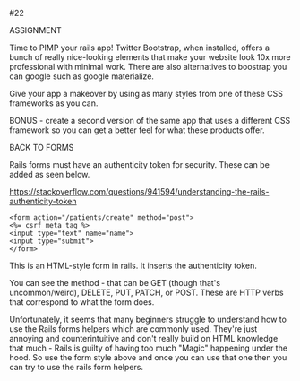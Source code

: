 #22

ASSIGNMENT 

Time to PIMP your rails app! Twitter Bootstrap, when installed, offers a bunch of really nice-looking elements that make your website look 10x more professional with minimal work. There are also alternatives to boostrap you can google such as google materialize.

Give your app a makeover by using as many styles from one of these CSS frameworks as you can.

BONUS - create a second version of the same app that uses a different CSS framework so you can get a better feel for what these products offer.

BACK TO FORMS

Rails forms must have an authenticity token for security. These can be added as seen below.

https://stackoverflow.com/questions/941594/understanding-the-rails-authenticity-token

```
<form action="/patients/create" method="post">
<%= csrf_meta_tag %>
<input type="text" name="name">
<input type="submit">
</form>
```

This is an HTML-style form in rails. It inserts the authenticity token. 

You can see the method - that can be GET (though that's uncommon/weird), DELETE, PUT, PATCH, or POST. These are HTTP verbs that correspond to what the form does.

Unfortunately, it seems that many beginners struggle to understand how to use the Rails forms helpers which are commonly used. They're just annoying and counterintuitive and don't really build on HTML knowledge that much - Rails is guilty of having too much "Magic" happening under the hood. So use the form style above and once you can use that one then you can try to use the rails form helpers.
